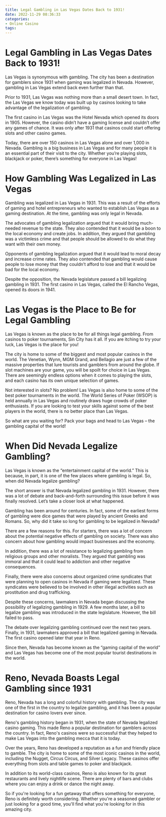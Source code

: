 ```yaml
---
title: Legal Gambling in Las Vegas Dates Back to 1931!
date: 2022-11-29 08:36:33
categories:
- Online Casino
tags:
---
```



#  Legal Gambling in Las Vegas Dates Back to 1931!

Las Vegas is synonymous with gambling. The city has been a destination for gamblers since 1931 when gaming was legalized in Nevada. However, gambling in Las Vegas extend back even further than that. 

Prior to 1931, Las Vegas was nothing more than a small desert town. In fact, the Las Vegas we know today was built up by casinos looking to take advantage of the legalization of gambling. 

The first casino in Las Vegas was the Hotel Nevada which opened its doors in 1905. However, the casino didn’t have a gaming license and couldn’t offer any games of chance. It was only after 1931 that casinos could start offering slots and other casino games. 

Today, there are over 150 casinos in Las Vegas alone and over 1,000 in Nevada. Gambling is a big business in Las Vegas and for many people it is an essential part of their visit to the city. Whether you’re playing slots, blackjack or poker, there’s something for everyone in Las Vegas!

#  How Gambling Was Legalized in Las Vegas

Gambling was legalized in Las Vegas in 1931. This was a result of the efforts of gaming and hotel entrepreneurs who wanted to establish Las Vegas as a gaming destination. At the time, gambling was only legal in Nevada.

The advocates of gambling legalization argued that it would bring much-needed revenue to the state. They also contended that it would be a boon to the local economy and create jobs. In addition, they argued that gambling was a victimless crime and that people should be allowed to do what they want with their own money.

Opponents of gambling legalization argued that it would lead to moral decay and increase crime rates. They also contended that gambling would cause people to lose money that they couldn’t afford to lose and that it would be bad for the local economy.

Despite the opposition, the Nevada legislature passed a bill legalizing gambling in 1931. The first casino in Las Vegas, called the El Rancho Vegas, opened its doors in 1941.

#  Las Vegas is the Place to Be for Legal Gambling

Las Vegas is known as the place to be for all things legal gambling. From casinos to poker tournaments, Sin City has it all. If you are itching to try your luck, Las Vegas is the place for you!

The city is home to some of the biggest and most popular casinos in the world. The Venetian, Wynn, MGM Grand, and Bellagio are just a few of the massive properties that lure tourists and gamblers from around the globe. If slot machines are your game, you will be spoilt for choice in Las Vegas. There are seemingly endless options when it comes to playing the slots, and each casino has its own unique selection of games.

Not interested in slots? No problem! Las Vegas is also home to some of the best poker tournaments in the world. The World Series of Poker (WSOP) is held annually in Las Vegas and routinely draws huge crowds of poker enthusiasts. If you are looking to test your skills against some of the best players in the world, there is no better place than Las Vegas.

So what are you waiting for? Pack your bags and head to Las Vegas – the gambling capital of the world!

#  When Did Nevada Legalize Gambling?

Las Vegas is known as the “entertainment capital of the world.” This is because, in part, it is one of the few places where gambling is legal. So, when did Nevada legalize gambling?

The short answer is that Nevada legalized gambling in 1931. However, there was a lot of debate and back-and-forth surrounding this issue before it was finally resolved. Let’s take a closer look at what happened.

Gambling has been around for centuries. In fact, some of the earliest forms of gambling were dice games that were played by ancient Greeks and Romans. So, why did it take so long for gambling to be legalized in Nevada?

There are a few reasons for this. For starters, there was a lot of concern about the potential negative effects of gambling on society. There was also concern about how gambling would impact businesses and the economy.

In addition, there was a lot of resistance to legalizing gambling from religious groups and other moralists. They argued that gambling was immoral and that it could lead to addiction and other negative consequences.

Finally, there were also concerns about organized crime syndicates that were planning to open casinos in Nevada if gaming were legalized. These syndicates were believed to be involved in other illegal activities such as prostitution and drug trafficking.

Despite these concerns, lawmakers in Nevada began discussing the possibility of legalizing gambling in 1929. A few months later, a bill to legalize gambling was introduced in the state legislature. However, the bill failed to pass.

The debate over legalizing gambling continued over the next two years. Finally, in 1931, lawmakers approved a bill that legalized gaming in Nevada. The first casino opened later that year in Reno.

Since then, Nevada has become known as the “gaming capital of the world” and Las Vegas has become one of the most popular tourist destinations in the world.

#  Reno, Nevada Boasts Legal Gambling since 1931

Reno, Nevada has a long and colorful history with gambling. The city was one of the first in the country to legalize gambling, and it has been a popular destination for casino lovers ever since.

Reno's gambling history began in 1931, when the state of Nevada legalized casino gaming. This made Reno a popular destination for gamblers across the country. In fact, Reno's casinos were so successful that they helped to make Las Vegas into the gambling mecca that it is today.

Over the years, Reno has developed a reputation as a fun and friendly place to gamble. The city is home to some of the most iconic casinos in the world, including the Nugget, Circus Circus, and Silver Legacy. These casinos offer everything from slots and table games to poker and blackjack.

In addition to its world-class casinos, Reno is also known for its great restaurants and lively nightlife scene. There are plenty of bars and clubs where you can enjoy a drink or dance the night away.

So if you're looking for a fun getaway that offers something for everyone, Reno is definitely worth considering. Whether you're a seasoned gambler or just looking for a good time, you'll find what you're looking for in this amazing city.